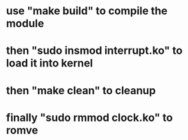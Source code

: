 # use "make build" to compile the module 
# then "sudo insmod interrupt.ko" to load it into kernel
# then "make clean" to cleanup 
# finally "sudo rmmod clock.ko" to romve 